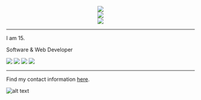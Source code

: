 <!--- - 👋 Hi, I’m @OfficialB
- 👀 I’m interested in learning & creating new things
- 🌱 I’m currently learning JavaScript & PHP
- 🌐 I'm a website creator
- 📚 I know HTML, CSS, PHP, and JavaScript. I am still learning JavaScript and PHP.
- 📫 Contact me by Discord, Official B#0001.

# Most of my repo's are private.
## https://www.bsite.wtf is my website. --->
<!---
OfficialB/OfficialB is a ✨ special ✨ repository because its `README.md` (this file) appears on your GitHub profile.
You can click the Preview link to take a look at your changes.
--->


<p align="center"> 
 
<img src="https://github-readme-stats.vercel.app/api?username=officialb&show_icons=true&theme=dark&count_private=true">
 <br>
 <img src="https://img.shields.io/badge/IDE-Visual%20Studio%20Code-blue">
 <br>
 <img src="https://img.shields.io/badge/OS-Windows%2011-informational">
</p>
<hr>
I am 15.

Software & Web Developer

<img src="https://img.shields.io/badge/Language-C%23-brightgreen">
<img src="https://img.shields.io/badge/Language-HTML-red">
<img src="https://img.shields.io/badge/Language-CSS-blue">
<img src="https://img.shields.io/badge/Language-PHP-9cf">
<hr>
Find my contact information <a href="https://www.recon.best">here</a>.

![alt text](https://media.discordapp.net/attachments/875439238643068968/878785066489221150/b_sig.png)
